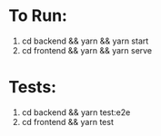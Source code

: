 # To Run:
1. cd backend && yarn && yarn start
2. cd frontend && yarn && yarn serve
# Tests:
1. cd backend && yarn test:e2e
2. cd frontend && yarn test